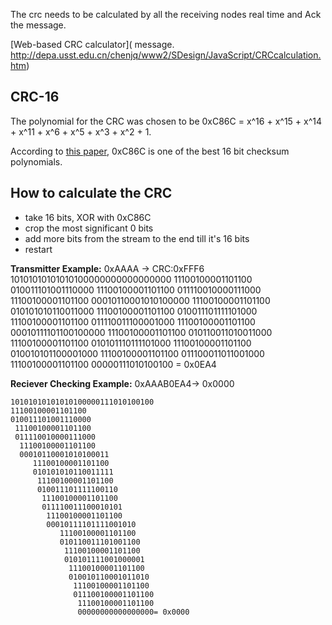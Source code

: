 The crc needs to be calculated by all the receiving nodes real time and Ack the message.

[Web-based CRC calculator]( message. http://depa.usst.edu.cn/chenjq/www2/SDesign/JavaScript/CRCcalculation.htm)

## CRC-16
The polynomial for the CRC was chosen to be 0xC86C = x^16 + x^15 + x^14 + x^11 + x^6 + x^5 + x^3 + x^2 + 1.

According to [this paper](https://github.com/amstan/openCICAD/raw/f803ea50e8b95cbeb35dbc2ddf5a203411480454/doc/koopman04_crc_poly_embedded.pdf), 0xC86C is one of the best 16 bit checksum polynomials.

## How to calculate the CRC

* take 16 bits, XOR with 0xC86C
* crop the most significant 0 bits
* add more bits from the stream to the end till it's 16 bits
* restart

**Transmitter Example:** 0xAAAA -> CRC:0xFFF6
    10101010101010100000000000000000
    11100100001101100
    010011101001110000
     11100100001101100
     011110010000111000
      11100100001101100
      00010110001010100000
         11100100001101100
         010101010110011000
          11100100001101100
          010011101111101000
           11100100001101100
           011110011100001000
            11100100001101100
            00010111101100100000
               11100100001101100
               010110011010011000
                11100100001101100
                010101110111101000
                 11100100001101100
                 010010101100001000
                  11100100001101100
                  011100011011001000
                   11100100001101100
                   00000111010100100 = 0x0EA4

**Reciever Checking Example:** 0xAAAB0EA4-> 0x0000

    10101010101010100000111010100100
    11100100001101100
    010011101001110000
     11100100001101100
     011110010000111000
      11100100001101100
      00010110001010100011
         11100100001101100
         010101010110011111
          11100100001101100
          010011101111100110
           11100100001101100
           011110011100010101
            11100100001101100
            00010111101111001010
               11100100001101100
               010110011101001100
                11100100001101100
                010101111001000001
                 11100100001101100
                 010010110001011010
                  11100100001101100
                  011100100001101100 
                   11100100001101100
                   00000000000000000= 0x0000